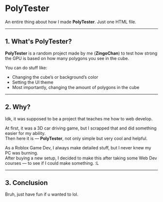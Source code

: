 # PolyTester

An entire thing about how I made **PolyTester**. Just one HTML file.

---

## 1. What's PolyTester?

**PolyTester** is a random project made by me (**ZingoChan**) to test how strong the GPU is based on how many polygons you see in the cube.

You can do stuff like:
- Changing the cube’s or background’s color
- Setting the UI theme
- Most importantly, changing the amount of polygons in the cube

---

## 2. Why?

Idk, it was supposed to be a project that teaches me how to web develop.

At first, it was a 3D car driving game, but I scrapped that and did something easier for my ability.  
Then here it is — **PolyTester**, not only simple but very cool and helpful.

As a Roblox Game Dev, I always make detailed stuff, but I never knew my PC was burning.  
After buying a new setup, I decided to make this after taking some Web Dev courses — to see if I could make something. :L

---

## 3. Conclusion

Bruh, just have fun if u wanted to lol.
